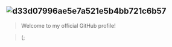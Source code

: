 ## ![d33d07996ae5e7a521e5b4bb721c6b57](https://user-images.githubusercontent.com/60020692/88668757-69285700-d0b9-11ea-9335-f01425da2601.gif)
>  Welcome to my official GitHub profile!

>  (;
